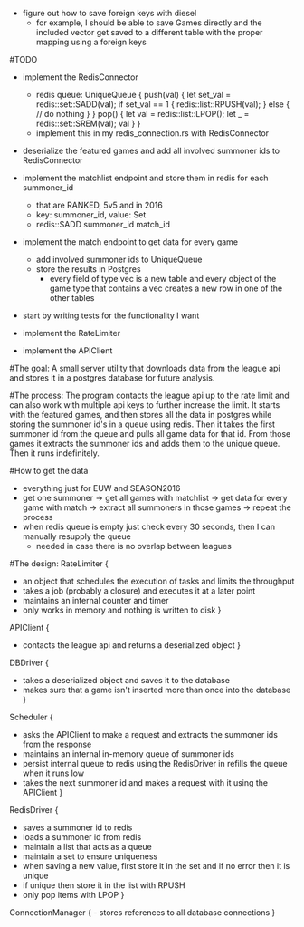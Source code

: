 - figure out how to save foreign keys with diesel
    - for example, I should be able to save Games directly and the included vector get saved to a different table with the
    proper mapping using a foreign keys


#TODO
- implement the RedisConnector
    - redis queue:
        UniqueQueue {
            push(val) {
                let set_val = redis::set::SADD(val);
                if set_val == 1 {
                    redis::list::RPUSH(val);
                } else {
                    // do nothing
                }
            }
            pop() {
                let val = redis::list::LPOP();
                let _ = redis::set::SREM(val);
                val
            }
        }
    - implement this in my redis_connection.rs with RedisConnector
- deserialize the featured games and add all involved summoner ids to RedisConnector
- implement the matchlist endpoint and store them in redis for each summoner_id
    - that are RANKED, 5v5 and in 2016
    - key: summoner_id, value: Set<matchId>
    - redis::SADD summoner_id match_id
- implement the match endpoint to get data for every game
    - add involved summoner ids to UniqueQueue
    - store the results in Postgres
        - every field of type vec is a new table and every object of the game type that contains a vec creates a new row in one
        of the other tables

- start by writing tests for the functionality I want
- implement the RateLimiter
- implement the APIClient

#The goal:
A small server utility that downloads data from the league api and stores it in a postgres database for future analysis.

#The process:
The program contacts the league api up to the rate limit and can also work with multiple api keys to further increase the limit.
It starts with the featured games, and then stores all the data in postgres while storing the summoner id's in a queue using
redis. Then it takes the first summoner id from the queue and pulls all game data for that id. From those games it extracts the
summoner ids and adds them to the unique queue. Then it runs indefinitely.

#How to get the data
- everything just for EUW and SEASON2016
- get one summoner -> get all games with matchlist -> get data for every game with match -> extract all summoners in those games
-> repeat the process
- when redis queue is empty just check every 30 seconds, then I can manually resupply the queue
    - needed in case there is no overlap between leagues

#The design:
RateLimiter {
- an object that schedules the execution of tasks and limits the throughput
- takes a job (probably a closure) and executes it at a later point
- maintains an internal counter and timer
- only works in memory and nothing is written to disk
}

APIClient {
- contacts the league api and returns a deserialized object
}

DBDriver {
- takes a deserialized object and saves it to the database
- makes sure that a game isn't inserted more than once into the database
}

Scheduler {
- asks the APIClient to make a request and extracts the summoner ids from the response
- maintains an internal in-memory queue of summoner ids
- persist internal queue to redis using the RedisDriver in refills the queue when it runs low
- takes the next summoner id and makes a request with it using the APIClient
}

RedisDriver {
- saves a summoner id to redis
- loads a summoner id from redis
- maintain a list that acts as a queue
- maintain a set to ensure uniqueness
- when saving a new value, first store it in the set and if no error then it is unique
- if unique then store it in the list with RPUSH
- only pop items with LPOP
}

ConnectionManager {
    - stores references to all database connections
}